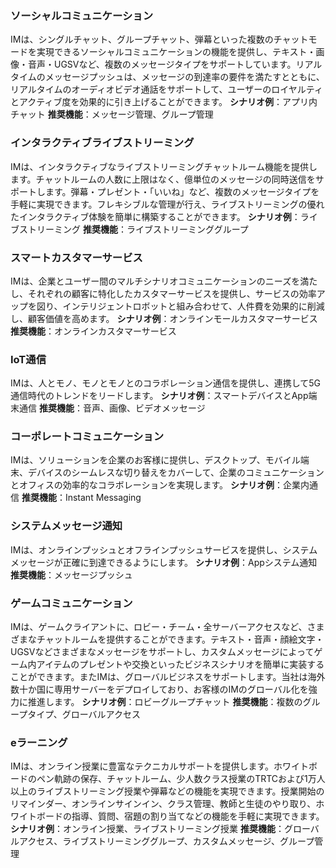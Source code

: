 ### ソーシャルコミュニケーション
IMは、シングルチャット、グループチャット、弾幕といった複数のチャットモードを実現できるソーシャルコミュニケーションの機能を提供し、テキスト・画像・音声・UGSVなど、複数のメッセージタイプをサポートしています。リアルタイムのメッセージプッシュは、メッセージの到達率の要件を満たすとともに、リアルタイムのオーディオビデオ通話をサポートして、ユーザーのロイヤルティとアクティブ度を効果的に引き上げることができます。
**シナリオ例**：アプリ内チャット
**推奨機能**：メッセージ管理、グループ管理


### インタラクティブライブストリーミング
IMは、インタラクティブなライブストリーミングチャットルーム機能を提供します。チャットルームの人数に上限はなく、億単位のメッセージの同時送信をサポートします。弾幕・プレゼント・「いいね」など、複数のメッセージタイプを手軽に実現できます。フレキシブルな管理が行え、ライブストリーミングの優れたインタラクティブ体験を簡単に構築することができます。
**シナリオ例**：ライブストリーミング
**推奨機能**：ライブストリーミンググループ


### スマートカスタマーサービス
IMは、企業とユーザー間のマルチシナリオコミュニケーションのニーズを満たし、それぞれの顧客に特化したカスタマーサービスを提供し、サービスの効率アップを図り、インテリジェントロボットと組み合わせて、人件費を効果的に削減し、顧客価値を高めます。
**シナリオ例**：オンラインモールカスタマーサービス
**推奨機能**：オンラインカスタマーサービス


### IoT通信
IMは、人とモノ、モノとモノとのコラボレーション通信を提供し、連携して5G通信時代のトレンドをリードします。
**シナリオ例**：スマートデバイスとApp端末通信
**推奨機能**：音声、画像、ビデオメッセージ



### コーポレートコミュニケーション
IMは、ソリューションを企業のお客様に提供し、デスクトップ、モバイル端末、デバイスのシームレスな切り替えをカバーして、企業のコミュニケーションとオフィスの効率的なコラボレーションを実現します。
**シナリオ例**：企業内通信
**推奨機能**：Instant Messaging


### システムメッセージ通知
IMは、オンラインプッシュとオフラインプッシュサービスを提供し、システムメッセージが正確に到達できるようにします。
**シナリオ例**：Appシステム通知
**推奨機能**：メッセージプッシュ


### ゲームコミュニケーション
IMは、ゲームクライアントに、ロビー・チーム・全サーバーアクセスなど、さまざまなチャットルームを提供することができます。テキスト・音声・顔絵文字・UGSVなどさまざまなメッセージをサポートし、カスタムメッセージによってゲーム内アイテムのプレゼントや交換といったビジネスシナリオを簡単に実装することができます。またIMは、グローバルビジネスをサポートします。当社は海外数十か国に専用サーバーをデプロイしており、お客様のIMのグローバル化を強力に推進します。
**シナリオ例**：ロビーグループチャット
**推奨機能**：複数のグループタイプ、グローバルアクセス


### eラーニング
IMは、オンライン授業に豊富なテクニカルサポートを提供します。ホワイトボードのペン軌跡の保存、チャットルーム、少人数クラス授業のTRTCおよび1万人以上のライブストリーミング授業や弾幕などの機能を実現できます。授業開始のリマインダー、オンラインサインイン、クラス管理、教師と生徒のやり取り、ホワイトボードの指導、質問、宿題の割り当てなどの機能を手軽に実現できます。
**シナリオ例**：オンライン授業、ライブストリーミング授業
**推奨機能**：グローバルアクセス、ライブストリーミンググループ、カスタムメッセージ、グループ管理

